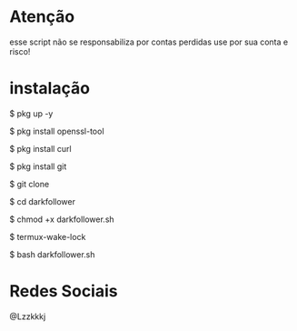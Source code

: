 # Atenção 

esse script não se responsabiliza por contas perdidas
use por sua conta e risco!






# instalação 
$ pkg up -y

$ pkg install openssl-tool

$ pkg install curl

$ pkg install git

$ git clone 

$ cd darkfollower

$ chmod +x darkfollower.sh

$ termux-wake-lock

$ bash darkfollower.sh





# Redes Sociais
@Lzzkkkj

